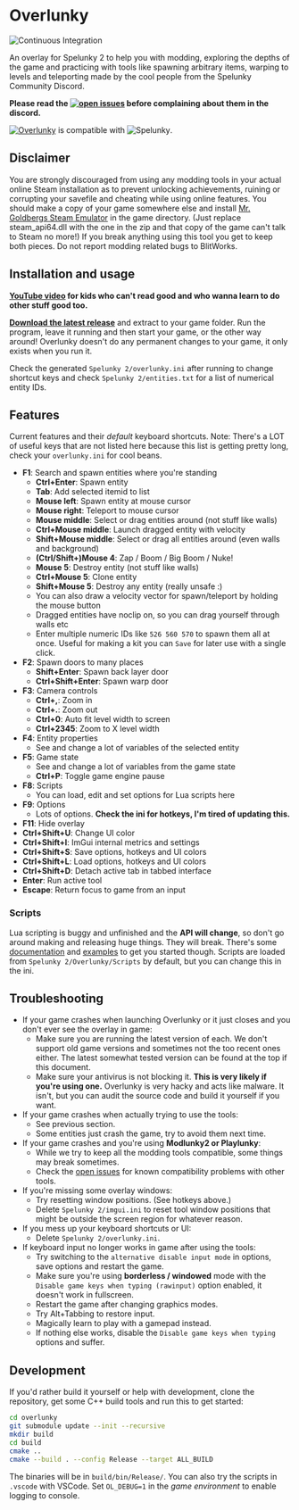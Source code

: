# Overlunky
![Continuous Integration](https://github.com/spelunky-fyi/overlunky/workflows/Continuous%20Integration/badge.svg)

An overlay for Spelunky 2 to help you with modding, exploring the depths of the game and practicing with tools like spawning arbitrary items, warping to levels and teleporting made by the cool people from the Spelunky Community Discord.

**Please read the [![open issues](https://img.shields.io/github/issues-raw/spelunky-fyi/overlunky)](https://github.com/spelunky-fyi/overlunky/issues) before complaining about them in the discord.**

[![Overlunky](https://img.shields.io/github/v/release/spelunky-fyi/overlunky?label=Overlunky)](https://github.com/spelunky-fyi/overlunky/releases/latest) is compatible with ![Spelunky](https://img.shields.io/badge/Spelunky2-1.20.2a-green).

## Disclaimer
You are strongly discouraged from using any modding tools in your actual online Steam installation as to prevent unlocking achievements, ruining or corrupting your savefile and cheating while using online features. You should make a copy of your game somewhere else and install [Mr. Goldbergs Steam Emulator](https://mr_goldberg.gitlab.io/goldberg_emulator/) in the game directory. (Just replace steam_api64.dll with the one in the zip and that copy of the game can't talk to Steam no more!) If you break anything using this tool you get to keep both pieces. Do not report modding related bugs to BlitWorks.

## Installation and usage
**[YouTube video](https://youtu.be/gm0VUvnBAcQ) for kids who can't read good and who wanna learn to do other stuff good too.**

**[Download the latest release](https://github.com/spelunky-fyi/overlunky/releases/latest)** and extract to your game folder. Run the program, leave it running and then start your game, or the other way around! Overlunky doesn't do any permanent changes to your game, it only exists when you run it.

Check the generated `Spelunky 2/overlunky.ini` after running to change shortcut keys and check `Spelunky 2/entities.txt` for a list of numerical entity IDs.

## Features
Current features and their *default* keyboard shortcuts. Note: There's a LOT of useful keys that are not listed here because this list is getting pretty long, check your `overlunky.ini` for cool beans.
  - **F1**: Search and spawn entities where you're standing
      + **Ctrl+Enter**: Spawn entity
      + **Tab**: Add selected itemid to list
      + **Mouse left**: Spawn entity at mouse cursor
      + **Mouse right**: Teleport to mouse cursor
      + **Mouse middle**: Select or drag entities around (not stuff like walls)
      + **Ctrl+Mouse middle**: Launch dragged entity with velocity
      + **Shift+Mouse middle**: Select or drag all entities around (even walls and background)
      + **(Ctrl/Shift+)Mouse 4**: Zap / Boom / Big Boom / Nuke!
      + **Mouse 5**: Destroy entity (not stuff like walls)
      + **Ctrl+Mouse 5**: Clone entity
      + **Shift+Mouse 5**: Destroy any entity (really unsafe :)
      + You can also draw a velocity vector for spawn/teleport by holding the mouse button
      + Dragged entities have noclip on, so you can drag yourself through walls etc
      + Enter multiple numeric IDs like `526 560 570` to spawn them all at once. Useful for making a kit you can `Save` for later use with a single click.
  - **F2**: Spawn doors to many places
      + **Shift+Enter**: Spawn back layer door
      + **Ctrl+Shift+Enter**: Spawn warp door
  - **F3**: Camera controls
      + **Ctrl+,**: Zoom in
      + **Ctrl+.**: Zoom out
      + **Ctrl+0**: Auto fit level width to screen
      + **Ctrl+2345**: Zoom to X level width
  - **F4**: Entity properties
      + See and change a lot of variables of the selected entity
  - **F5**: Game state
      + See and change a lot of variables from the game state
      + **Ctrl+P**: Toggle game engine pause
  - **F8**: Scripts
      + You can load, edit and set options for Lua scripts here
  - **F9**: Options
      + Lots of options. **Check the ini for hotkeys, I'm tired of updating this.**
  - **F11**: Hide overlay
  - **Ctrl+Shift+U**: Change UI color
  - **Ctrl+Shift+I**: ImGui internal metrics and settings
  - **Ctrl+Shift+S**: Save options, hotkeys and UI colors
  - **Ctrl+Shift+L**: Load options, hotkeys and UI colors
  - **Ctrl+Shift+D**: Detach active tab in tabbed interface
  - **Enter**: Run active tool
  - **Escape**: Return focus to game from an input

### Scripts
Lua scripting is buggy and unfinished and the **API will change**, so don't go around making and releasing huge things. They will break. There's some [documentation](https://github.com/spelunky-fyi/overlunky/blob/main/docs/script-api.md) and [examples](https://github.com/spelunky-fyi/overlunky/tree/main/examples) to get you started though. Scripts are loaded from `Spelunky 2/Overlunky/Scripts` by default, but you can change this in the ini.

## Troubleshooting
  - If your game crashes when launching Overlunky or it just closes and you don't ever see the overlay in game:
    + Make sure you are running the latest version of each. We don't support old game versions and sometimes not the too recent ones either. The latest somewhat tested version can be found at the top if this document.
    + Make sure your antivirus is not blocking it. **This is very likely if you're using one.** Overlunky is very hacky and acts like malware. It isn't, but you can audit the source code and build it yourself if you want.
  - If your game crashes when actually trying to use the tools:
    + See previous section.
    + Some entities just crash the game, try to avoid them next time.
  - If your game crashes and you're using **Modlunky2 or Playlunky**:
    + While we try to keep all the modding tools compatible, some things may break sometimes.
    + Check the [open issues](https://github.com/spelunky-fyi/overlunky/issues) for known compatibility problems with other tools.
  - If you're missing some overlay windows:
    + Try resetting window positions. (See hotkeys above.)
    + Delete `Spelunky 2/imgui.ini` to reset tool window positions that might be outside the screen region for whatever reason.
  - If you mess up your keyboard shortcuts or UI:
    + Delete `Spelunky 2/overlunky.ini`.
  - If keyboard input no longer works in game after using the tools:
    + Try switching to the `alternative disable input mode` in options, save options and restart the game.
    + Make sure you're using **borderless / windowed** mode with the `Disable game keys when typing (rawinput)` option enabled, it doesn't work in fullscreen.
    + Restart the game after changing graphics modes.
    + Try Alt+Tabbing to restore input.
    + Magically learn to play with a gamepad instead.
    + If nothing else works, disable the `Disable game keys when typing` options and suffer.
    
## Development
If you'd rather build it yourself or help with development, clone the repository, get some C++ build tools and run this to get started:
```bash
cd overlunky
git submodule update --init --recursive
mkdir build
cd build
cmake ..
cmake --build . --config Release --target ALL_BUILD
```
The binaries will be in `build/bin/Release/`. You can also try the scripts in `.vscode` with VSCode. Set `OL_DEBUG=1` in the *game environment* to enable logging to console.
